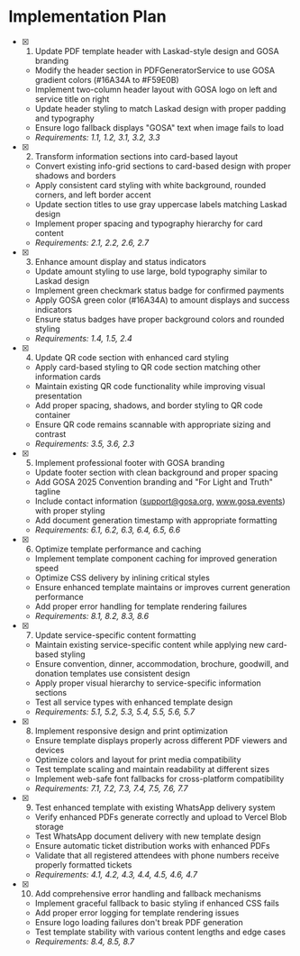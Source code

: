 # Implementation Plan

- [x] 1. Update PDF template header with Laskad-style design and GOSA branding
  - Modify the header section in PDFGeneratorService to use GOSA gradient colors (#16A34A to #F59E0B)
  - Implement two-column header layout with GOSA logo on left and service title on right
  - Update header styling to match Laskad design with proper padding and typography
  - Ensure logo fallback displays "GOSA" text when image fails to load
  - _Requirements: 1.1, 1.2, 3.1, 3.2, 3.3_

- [x] 2. Transform information sections into card-based layout
  - Convert existing info-grid sections to card-based design with proper shadows and borders
  - Apply consistent card styling with white background, rounded corners, and left border accent
  - Update section titles to use gray uppercase labels matching Laskad design
  - Implement proper spacing and typography hierarchy for card content
  - _Requirements: 2.1, 2.2, 2.6, 2.7_

- [x] 3. Enhance amount display and status indicators
  - Update amount styling to use large, bold typography similar to Laskad design
  - Implement green checkmark status badge for confirmed payments
  - Apply GOSA green color (#16A34A) to amount displays and success indicators
  - Ensure status badges have proper background colors and rounded styling
  - _Requirements: 1.4, 1.5, 2.4_

- [x] 4. Update QR code section with enhanced card styling
  - Apply card-based styling to QR code section matching other information cards
  - Maintain existing QR code functionality while improving visual presentation
  - Add proper spacing, shadows, and border styling to QR code container
  - Ensure QR code remains scannable with appropriate sizing and contrast
  - _Requirements: 3.5, 3.6, 2.3_

- [x] 5. Implement professional footer with GOSA branding
  - Update footer section with clean background and proper spacing
  - Add GOSA 2025 Convention branding and "For Light and Truth" tagline
  - Include contact information (support@gosa.org, www.gosa.events) with proper styling
  - Add document generation timestamp with appropriate formatting
  - _Requirements: 6.1, 6.2, 6.3, 6.4, 6.5, 6.6_

- [x] 6. Optimize template performance and caching
  - Implement template component caching for improved generation speed
  - Optimize CSS delivery by inlining critical styles
  - Ensure enhanced template maintains or improves current generation performance
  - Add proper error handling for template rendering failures
  - _Requirements: 8.1, 8.2, 8.3, 8.6_

- [x] 7. Update service-specific content formatting
  - Maintain existing service-specific content while applying new card-based styling
  - Ensure convention, dinner, accommodation, brochure, goodwill, and donation templates use consistent design
  - Apply proper visual hierarchy to service-specific information sections
  - Test all service types with enhanced template design
  - _Requirements: 5.1, 5.2, 5.3, 5.4, 5.5, 5.6, 5.7_

- [x] 8. Implement responsive design and print optimization
  - Ensure template displays properly across different PDF viewers and devices
  - Optimize colors and layout for print media compatibility
  - Test template scaling and maintain readability at different sizes
  - Implement web-safe font fallbacks for cross-platform compatibility
  - _Requirements: 7.1, 7.2, 7.3, 7.4, 7.5, 7.6, 7.7_

- [x] 9. Test enhanced template with existing WhatsApp delivery system
  - Verify enhanced PDFs generate correctly and upload to Vercel Blob storage
  - Test WhatsApp document delivery with new template design
  - Ensure automatic ticket distribution works with enhanced PDFs
  - Validate that all registered attendees with phone numbers receive properly formatted tickets
  - _Requirements: 4.1, 4.2, 4.3, 4.4, 4.5, 4.6, 4.7_

- [x] 10. Add comprehensive error handling and fallback mechanisms
  - Implement graceful fallback to basic styling if enhanced CSS fails
  - Add proper error logging for template rendering issues
  - Ensure logo loading failures don't break PDF generation
  - Test template stability with various content lengths and edge cases
  - _Requirements: 8.4, 8.5, 8.7_